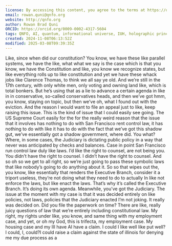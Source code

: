 ```yaml
---
license: By accessing this content, you agree to the terms at https://qnfo.org/LICENSE
email: rowan.quni@qnfo.org
website: http://qnfo.org
author: Rowan Brad Quni
ORCID: https://orcid.org/0009-0002-4317-5604
tags: QNFO, AI, quantum, informational universe, IUH, holographic principle
created: 2024-11-08T06:13:52Z
modified: 2025-03-08T09:39:35Z
---
```


Like, since when did our constitution? You know, we have these like parallel systems, we have the like, what what we say is the case which is that you know, we have the Constitution and like, you know we recognize states, but like everything rolls up to like constitution and yet we have these whack jobs like Clarence Thomas, to think we all say ye old. And we’re still in the 17th century, with only white men, only voting and owning land like, which is total bonkers. But he’s using that as a lie to advance a certain agenda in like in in conservative, so-called conservatives heads, and then we’ve got hmm, you know, staying on topic, but then we’ve oh, what I found out with the eviction. And the reason I would want to file an appeal just to like, keep raising this issue. This is the kind of issue that I could easily see going. The US Supreme Court easily for the for the really weird reason that the issue that it involves has nothing to do with San Francisco rent control law, it has nothing to do with like it has to do with the fact that we’ve got this shadow gut, we’ve essentially got a shadow government, where did. You what? Where, in some cases, the Judiciary is dictating public policy in a way that never was anticipated by checks and balances. Case in point San Francisco run control law duly like laws. I’d like the right to counsel, are not being you. You didn’t have the right to counsel. I didn’t have the right to counsel. And so oh so we get to all right, so we’re just going to pass these symbolic laws that like nobody’s going to do anything about it. So so that wipes out the, you know, like essentially that renders the Executive Branch, consider it a triport useless, they’re not doing what they need to do to actually In like not enforce the laws, but like enact the laws. That’s why it’s called the Executive Branch. It’s doing its own agenda. Meanwhile, you’ve got the Judiciary. The issue at the moment with my case is that it was decided entirely on like policies, not laws, policies that the Judiciary enacted I’m not joking. It really was decided on. Did you file the paperwork on time? There are like, really juicy questions of law that we’re entirely including constitutional law. My right, my rights under like, you know, and same thing with my employment case, and yet, or oh my God, this is trifecta, my employment case. My housing case and my III have AI have a claim. I could I like well like put well? I could, I, could?I could raise a claim against the state of illinois for denying me my due process as a
